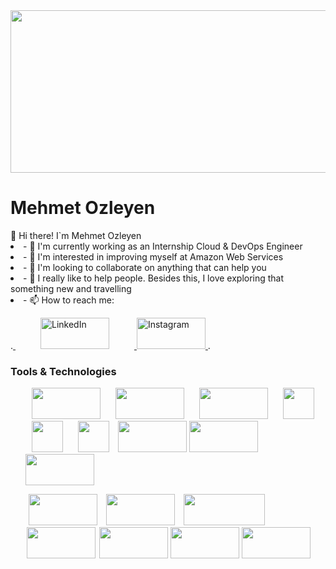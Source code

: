 <img src="https://www.prepaway.com/design/img/courses/9475.jpg" width="1800px" height="260px">
<h1><strong>Mehmet Ozleyen</strong></h1>
👋 Hi there!  I`m Mehmet Ozleyen
<li>- 🔭 I'm currently working as an Internship Cloud & DevOps Engineer</li>
<li>- 🌱 I'm interested in improving myself at Amazon Web Services</li>
<li>- 👯 I'm looking to collaborate on anything that can help you</li>
<li>- 🤔 I really like to help people. Besides this, I love exploring that something new and travelling</li>
<li>- 📫 How to reach me: </li>
<body>
<p>.<a href="https://www.linkedin.com/in/mehmet-ozleyen/" target="_blank"  rel="noopener noreferrer">
<img src="https://user-images.githubusercontent.com/94003285/160731003-4e6ab064-1fa0-4e04-beb8-f207e2312932.png" alt="LinkedIn" width="110px" height="50px" hspace="40px">
</a>
<a href="https://www.instagram.com/mehmetozleyen20/" target ="_blank" rel="noopener noreferrer"> <img src="https://ccsonc.org/wp-content/uploads/2017/06/instagram-logo.png" alt="Instagram" width="110px" height="50px">
</a>.</p>
</body>
<h3>Tools & Technologies</h3>
 <ul>  
<img src="https://www.turbogeek.co.uk/wp-content/uploads/2018/11/hashicorp-terraform-banner.png" width="110" height="50" hspace="10px">  <img src="https://res.cloudinary.com/practicaldev/image/fetch/s--0h5bkq-D--/c_imagga_scale,f_auto,fl_progressive,h_900,q_auto,w_1600/https://dev-to-uploads.s3.amazonaws.com/i/i0dyl2hs1upd539p6k25.jpg" width="110" height="50" hspace="10px">  <img src="https://www.zend.com/sites/default/files/image/2019-09/plugin-aws.jpg" width="110" height="50" hspace="10px">  <img src="https://logos-download.com/wp-content/uploads/2018/09/Kubernetes_Logo.png" width="50" height="50" hspace="10px"> <img src="https://1000logos.net/wp-content/uploads/2017/03/Symbol-Linux.jpg" width="50px" height="50px" hspace="10px"> <img src="https://upload.wikimedia.org/wikipedia/commons/thumb/9/9a/Visual_Studio_Code_1.35_icon.svg/2048px-Visual_Studio_Code_1.35_icon.svg.png" width="50 hspace="10px"" height="50" hspace="10px"> <img src="https://www.kindpng.com/picc/m/715-7156771_grafana-png-grafana-logo-transparent-png.png" width="110" height="50"> <img src="https://www.seekpng.com/png/detail/321-3216936_jira-agile-logo-jira-service-desk-logo.png" width="110" height="50">  <img src="https://encrypted-tbn0.gstatic.com/images?q=tbn:ANd9GcR3_MVViARkEGPWpzZ5OFvhOMjqSlG2oK-h9g&usqp=CAU" width="110" height="50">
</ul>
<ul>
<img src="https://res.cloudinary.com/practicaldev/image/fetch/s--Tnjdmvd3--/c_imagga_scale,f_auto,fl_progressive,h_900,q_auto,w_1600/https://dev-to-uploads.s3.amazonaws.com/i/iut5bis60lukw02yoe3j.jpg" width="110" height="50" hspace="5px"> 
<img src="https://cms-assets.tutsplus.com/uploads/users/1199/posts/25940/preview_image/ansible.png" width="110" height="50" hspace="5px">  <img src="https://www.kindpng.com/picc/m/745-7454540_apache-maven-hd-png-download.png" width="130" height="50" hspace="5px">
<img src="https://flyclipart.com/thumbs/set-up-docker-swarm-cluster-using-consul-dzone-cloud-docker-swarm-logo-1074961.png" width="110" height="50" hspace="2px">  <img src="https://toppng.com/uploads/preview/jenkins-logo-11609365847mufysaivph.png" width="110" height="50"> 
<img src="https://encrypted-tbn0.gstatic.com/images?q=tbn:ANd9GcSbe324TnFjT_9NwaIyPMSjeQhFzx-xaCy-Sg&usqp=CAU" width="110" height="50">  <img src="https://www.cncf.io/wp-content/uploads/2020/08/prometheusBanner-1.png" width="110" height="50"> 
 </ul>







